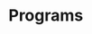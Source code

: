 # Programs






















































































































































































































































































































